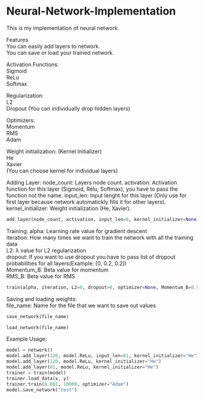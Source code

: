 # Neural-Network-Implementation
 This is my implementation of neural network.

Features<br/>
You can easily add layers to network.<br/>
You can save or load your trained network.<br/>


Activation Functions:<br/>
Sigmoid<br/>
ReLu<br/>
Softmax<br/>

Regularization:<br/>
L2<br/>
Dropout (You can individually drop hidden layers)<br/>

Optimizers:<br/>
Momentum<br/>
RMS<br/>
Adam<br/>

Weight initialization: (Kernel Initializer)<br/>
He<br/>
Xavier<br/>
(You can choose kernel for individual layers)

Adding Layer:
node_count: Layers node count.
activation: Activation function for this layer (Sigmoid, Relu, Softmax), you have to pass the function not the name.
input_len: Input lenght for this layer (Only use for first layer because network automatickly fills it for other layers).
kernel_initializer: Weight initialization (He, Xavier).

```python
add_layer(node_count, activation, input_len=0, kernel_initializer=None)
```

Training:
alpha: Learning rate value for gradient descent<br/>
iteration: How many times we want to train the network with all the training data<br/>
L2: λ value for L2 regularization<br/>
dropout: If you want to use dropout you have to pass list of dropout probabilities for all layers(Example: [0, 0.2, 0.2])<br/>
Momentum_B: Beta value for momentum<br/>
RMS_B: Beta value for RMS<br/>

```python
train(alpha, iteration, L2=0, dropout=0, optimizer=None, Momentum_B=0.9, RMS_B=0.999)
```

Saving and loading weights:<br/>
file_name: Name for the file that we want to save out values<br/>
```python
save_network(file_name)

load_network(file_name)
```

Example Usage:<br/>
```python
model = network()
model.add_layer(120, model.ReLu, input_len=81, kernel_initializer="He")
model.add_layer(120, model.ReLu, kernel_initializer="He")
model.add_layer(81, model.ReLu, kernel_initializer="He")
trainer = train(model)
trainer.load_data(x, y)
trainer.train(0.001, 10000, optimizer="Adam")
model.save_network("test")
```
